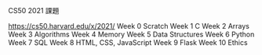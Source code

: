 CS50 2021 課題

https://cs50.harvard.edu/x/2021/
Week 0 Scratch
Week 1 C
Week 2 Arrays
Week 3 Algorithms
Week 4 Memory
Week 5 Data Structures
Week 6 Python
Week 7 SQL
Week 8 HTML, CSS, JavaScript
Week 9 Flask
Week 10 Ethics

